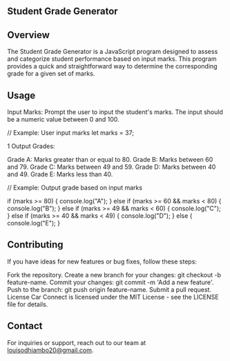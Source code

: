 ## Student Grade Generator


## Overview
The Student Grade Generator is a JavaScript program designed to assess and categorize student performance based on input marks. 
This program provides a quick and straightforward way to determine the corresponding grade for a given set of marks.

## Usage
Input Marks: Prompt the user to input the student's marks. The input should be a numeric value between 0 and 100.

// Example: User input marks
let marks = 37;

1 Output Grades:

Grade A: Marks greater than or equal to 80.
Grade B: Marks between 60 and 79.
Grade C: Marks between 49 and 59.
Grade D: Marks between 40 and 49.
Grade E: Marks less than 40.

// Example: Output grade based on input marks

if (marks >= 80) {
  console.log("A");
} else if (marks >= 60 && marks < 80) {
  console.log("B");
} else if (marks >= 49 && marks < 60) {
  console.log("C");
} else if (marks >= 40 && marks < 49) {
  console.log("D");
} else {
  console.log("E");
}


## Contributing
If you have ideas for new features or bug fixes, follow these steps:

Fork the repository.
Create a new branch for your changes: git checkout -b feature-name.
Commit your changes: git commit -m 'Add a new feature'.
Push to the branch: git push origin feature-name.
Submit a pull request.
License
Car Connect is licensed under the MIT License - see the LICENSE file for details.

 ## Contact
For inquiries or support, reach out to our team at louisodhiambo20@gmail.com.
